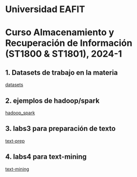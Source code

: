 # Universidad EAFIT
# Curso Almacenamiento y Recuperación de Información (ST1800 & ST1801), 2024-1

## 1. Datasets de trabajo en la materia
[datasets](datasets)


## 2. ejemplos de hadoop/spark
[hadoop_spark](hadoop_spark)

## 3. labs3 para preparación de texto
[text-prep](text-prep)

## 4. labs4 para text-mining
[text-mining](text-mining)
